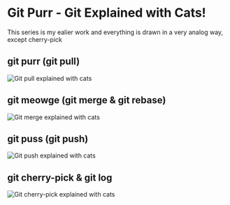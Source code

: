 # Git Purr - Git Explained with Cats!


This series is my ealier work and everything is drawn in a very analog way, except cherry-pick

## git purr (git pull)

![Git pull explained with cats](https://github.com/girliemac/a-picture-is-worth-a-1000-words/blob/main/git-purr/git-purr.webp?raw=true)

## git meowge (git merge & git rebase)

![Git merge explained with cats](https://github.com/girliemac/a-picture-is-worth-a-1000-words/blob/main/git-purr/git-meowge.webp?raw=true)

## git puss (git push)

![Git push explained with cats](https://github.com/girliemac/a-picture-is-worth-a-1000-words/blob/main/git-purr/git-puss.webp?raw=true)

## git cherry-pick & git log

![Git cherry-pick explained with cats](https://github.com/girliemac/a-picture-is-worth-a-1000-words/blob/main/git-purr/git-cherry-pick.webp?raw=true)
